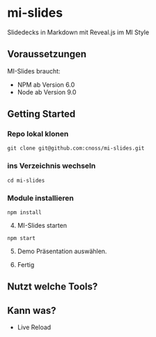 # mi-slides
Slidedecks in Markdown mit Reveal.js im MI Style

## Voraussetzungen
MI-Slides braucht:
- NPM ab Version 6.0
- Node ab Version 9.0 

## Getting Started

### Repo lokal klonen

``` git clone git@github.com:cnoss/mi-slides.git ```

### ins Verzeichnis wechseln

``` cd mi-slides ```

### Module installieren

``` npm install ```

4. MI-Slides starten

``` npm start ```

5. Demo Präsentation auswählen. 

6. Fertig


## Nutzt welche Tools?

## Kann was?
- Live Reload
